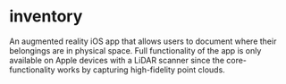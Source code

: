 #  inventory

An augmented reality iOS app that allows users to document where their belongings are in physical space. Full functionality of the app is only available on Apple devices with a LiDAR scanner since the core-functionality works by capturing high-fidelity point clouds. 

